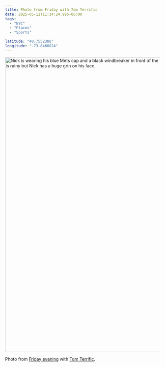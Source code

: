 ```yaml
---
title: Photo from Friday with Tom Terrific
date: 2025-05-12T11:14:24.995-06:00
tags:
  - "NYC"
  - "Places"
  - "Sports"

latitude: "40.7552388"
longitude: "-73.8460824"
---
```


<img src="/img/note-images/2025-citi-field.jpg" width="720" height="960" alt="Nick is wearing his blue Mets cap and a black windbreaker in front of the tom Seaver statue at Citi Field. It is rainy but Nick has a huge grin on his face.">

Photo from [Friday evening](https://www.youtube.com/watch?v=k1_YvRapOr8) with [Tom Terrific](https://baseballhall.org/hall-of-famers/seaver-tom).
